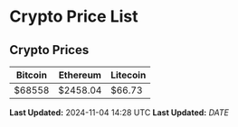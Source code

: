 # Crypto Price List

## Crypto Prices
| Bitcoin | Ethereum | Litecoin |
| ------- | -------- | -------- |
| $68558 | $2458.04 | $66.73 |
**Last Updated:** 2024-11-04 14:28 UTC
**Last Updated:** $DATE$
